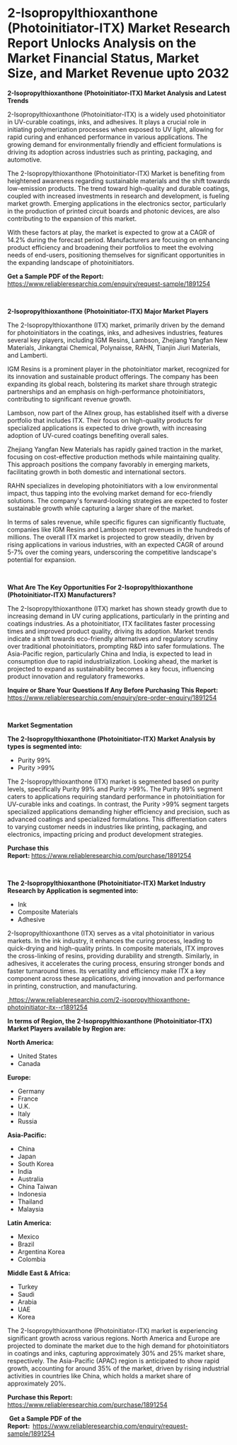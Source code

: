<p><h1>2-Isopropylthioxanthone (Photoinitiator-ITX) Market Research Report Unlocks Analysis on the Market Financial Status, Market Size, and Market Revenue upto 2032</h1></p><p><strong>2-Isopropylthioxanthone (Photoinitiator-ITX) Market Analysis and Latest Trends</strong></p>
<p><p>2-Isopropylthioxanthone (Photoinitiator-ITX) is a widely used photoinitiator in UV-curable coatings, inks, and adhesives. It plays a crucial role in initiating polymerization processes when exposed to UV light, allowing for rapid curing and enhanced performance in various applications. The growing demand for environmentally friendly and efficient formulations is driving its adoption across industries such as printing, packaging, and automotive.</p><p>The 2-Isopropylthioxanthone (Photoinitiator-ITX) Market is benefiting from heightened awareness regarding sustainable materials and the shift towards low-emission products. The trend toward high-quality and durable coatings, coupled with increased investments in research and development, is fueling market growth. Emerging applications in the electronics sector, particularly in the production of printed circuit boards and photonic devices, are also contributing to the expansion of this market.</p><p>With these factors at play, the market is expected to grow at a CAGR of 14.2% during the forecast period. Manufacturers are focusing on enhancing product efficiency and broadening their portfolios to meet the evolving needs of end-users, positioning themselves for significant opportunities in the expanding landscape of photoinitiators.</p></p>
<p><strong>Get a Sample PDF of the Report:&nbsp;</strong> <a href="https://www.reliableresearchiq.com/enquiry/request-sample/1891254?utm_campaign=2939&utm_medium=2&utm_source=Github&utm_content=ia&utm_term=15042025&utm_id=2-isopropylthioxanthone-photoinitiator-itx">https://www.reliableresearchiq.com/enquiry/request-sample/1891254</a></p>
<p>&nbsp;</p>
<p><strong>2-Isopropylthioxanthone (Photoinitiator-ITX) Major Market Players</strong></p>
<p><p>The 2-Isopropylthioxanthone (ITX) market, primarily driven by the demand for photoinitiators in the coatings, inks, and adhesives industries, features several key players, including IGM Resins, Lambson, Zhejiang Yangfan New Materials, Jinkangtai Chemical, Polynaisse, RAHN, Tianjin Jiuri Materials, and Lamberti.</p><p>IGM Resins is a prominent player in the photoinitiator market, recognized for its innovation and sustainable product offerings. The company has been expanding its global reach, bolstering its market share through strategic partnerships and an emphasis on high-performance photoinitiators, contributing to significant revenue growth.</p><p>Lambson, now part of the Allnex group, has established itself with a diverse portfolio that includes ITX. Their focus on high-quality products for specialized applications is expected to drive growth, with increasing adoption of UV-cured coatings benefiting overall sales. </p><p>Zhejiang Yangfan New Materials has rapidly gained traction in the market, focusing on cost-effective production methods while maintaining quality. This approach positions the company favorably in emerging markets, facilitating growth in both domestic and international sectors.</p><p>RAHN specializes in developing photoinitiators with a low environmental impact, thus tapping into the evolving market demand for eco-friendly solutions. The company's forward-looking strategies are expected to foster sustainable growth while capturing a larger share of the market.</p><p>In terms of sales revenue, while specific figures can significantly fluctuate, companies like IGM Resins and Lambson report revenues in the hundreds of millions. The overall ITX market is projected to grow steadily, driven by rising applications in various industries, with an expected CAGR of around 5-7% over the coming years, underscoring the competitive landscape's potential for expansion.</p></p>
<p>&nbsp;</p>
<p><strong>What Are The Key Opportunities For 2-Isopropylthioxanthone (Photoinitiator-ITX) Manufacturers?</strong></p>
<p><p>The 2-Isopropylthioxanthone (ITX) market has shown steady growth due to increasing demand in UV curing applications, particularly in the printing and coatings industries. As a photoinitiator, ITX facilitates faster processing times and improved product quality, driving its adoption. Market trends indicate a shift towards eco-friendly alternatives and regulatory scrutiny over traditional photoinitiators, prompting R&D into safer formulations. The Asia-Pacific region, particularly China and India, is expected to lead in consumption due to rapid industrialization. Looking ahead, the market is projected to expand as sustainability becomes a key focus, influencing product innovation and regulatory frameworks.</p></p>
<p><strong>Inquire or Share Your Questions If Any Before Purchasing This Report:</strong> <a href="https://www.reliableresearchiq.com/enquiry/pre-order-enquiry/1891254?utm_campaign=2939&utm_medium=2&utm_source=Github&utm_content=ia&utm_term=15042025&utm_id=2-isopropylthioxanthone-photoinitiator-itx">https://www.reliableresearchiq.com/enquiry/pre-order-enquiry/1891254</a></p>
<p>&nbsp;</p>
<p><strong>Market Segmentation</strong></p>
<p><strong>The 2-Isopropylthioxanthone (Photoinitiator-ITX) Market Analysis by types is segmented into:</strong></p>
<p><ul><li>Purity 99%</li><li>Purity >99%</li></ul></p>
<p><p>The 2-Isopropylthioxanthone (ITX) market is segmented based on purity levels, specifically Purity 99% and Purity >99%. The Purity 99% segment caters to applications requiring standard performance in photoinitiation for UV-curable inks and coatings. In contrast, the Purity >99% segment targets specialized applications demanding higher efficiency and precision, such as advanced coatings and specialized formulations. This differentiation caters to varying customer needs in industries like printing, packaging, and electronics, impacting pricing and product development strategies.</p></p>
<p><strong>Purchase this Report:&nbsp;</strong><a href="https://www.reliableresearchiq.com/purchase/1891254?utm_campaign=2939&utm_medium=2&utm_source=Github&utm_content=ia&utm_term=15042025&utm_id=2-isopropylthioxanthone-photoinitiator-itx">https://www.reliableresearchiq.com/purchase/1891254</a></p>
<p>&nbsp;</p>
<p><strong>The 2-Isopropylthioxanthone (Photoinitiator-ITX) Market Industry Research by Application is segmented into:</strong></p>
<p><ul><li>Ink</li><li>Composite Materials</li><li>Adhesive</li></ul></p>
<p><p>2-Isopropylthioxanthone (ITX) serves as a vital photoinitiator in various markets. In the ink industry, it enhances the curing process, leading to quick-drying and high-quality prints. In composite materials, ITX improves the cross-linking of resins, providing durability and strength. Similarly, in adhesives, it accelerates the curing process, ensuring stronger bonds and faster turnaround times. Its versatility and efficiency make ITX a key component across these applications, driving innovation and performance in printing, construction, and manufacturing.</p></p>
<p><a href="https://www.reliableresearchiq.com/2-isopropylthioxanthone-photoinitiator-itx--r1891254?utm_campaign=2939&utm_medium=2&utm_source=Github&utm_content=ia&utm_term=15042025&utm_id=2-isopropylthioxanthone-photoinitiator-itx">&nbsp;https://www.reliableresearchiq.com/2-isopropylthioxanthone-photoinitiator-itx--r1891254</a></p>
<p><strong>In terms of Region, the 2-Isopropylthioxanthone (Photoinitiator-ITX) Market Players available by Region are:</strong></p>
<p>
    <p> <strong> North America: </strong>
        <ul>
            <li>United States</li>
            <li>Canada</li>
        </ul>
        </p> 
    <p> <strong> Europe: </strong>
        <ul>
            <li>Germany</li>
            <li>France</li>
            <li>U.K.</li>
            <li>Italy</li>
            <li>Russia</li>
        </ul>
        </p> 
    <p> <strong> Asia-Pacific: </strong>
        <ul>
            <li>China</li>
            <li>Japan</li>
            <li>South Korea</li>
            <li>India</li>
            <li>Australia</li>
            <li>China Taiwan</li>
            <li>Indonesia</li>
            <li>Thailand</li>
            <li>Malaysia</li>
        </ul>
        </p> 
    <p> <strong> Latin America: </strong>
        <ul>
            <li>Mexico</li>
            <li>Brazil</li>
            <li>Argentina Korea</li>
            <li>Colombia</li>
        </ul>
        </p> 
    <p> <strong> Middle East & Africa: </strong>
        <ul>
            <li>Turkey</li>
            <li>Saudi</li>
            <li>Arabia</li>
            <li>UAE</li>
            <li>Korea</li>
        </ul>
    </p>
    </p>
<p><p>The 2-Isopropylthioxanthone (Photoinitiator-ITX) market is experiencing significant growth across various regions. North America and Europe are projected to dominate the market due to the high demand for photoinitiators in coatings and inks, capturing approximately 30% and 25% market share, respectively. The Asia-Pacific (APAC) region is anticipated to show rapid growth, accounting for around 35% of the market, driven by rising industrial activities in countries like China, which holds a market share of approximately 20%.</p></p>
<p><strong>Purchase this Report: </strong><a href="https://www.reliableresearchiq.com/purchase/1891254?utm_campaign=2939&utm_medium=2&utm_source=Github&utm_content=ia&utm_term=15042025&utm_id=2-isopropylthioxanthone-photoinitiator-itx">https://www.reliableresearchiq.com/purchase/1891254</a></p>
<p>&nbsp;<strong>Get a Sample PDF of the Report:&nbsp;&nbsp;</strong><a href="https://www.reliableresearchiq.com/enquiry/request-sample/1891254?utm_campaign=2939&utm_medium=2&utm_source=Github&utm_content=ia&utm_term=15042025&utm_id=2-isopropylthioxanthone-photoinitiator-itx">https://www.reliableresearchiq.com/enquiry/request-sample/1891254</a></p>
<p><strong></strong></p>
<p><p></p><p></p><p></p></p>